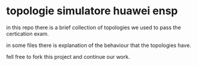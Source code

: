 # topologie simulatore huawei ensp

in this repo there is a brief collection of topologies we used to pass the certication exam.

in some files there is explanation of the behaviour that the topologies have.

fell free to fork this project and continue our work.
